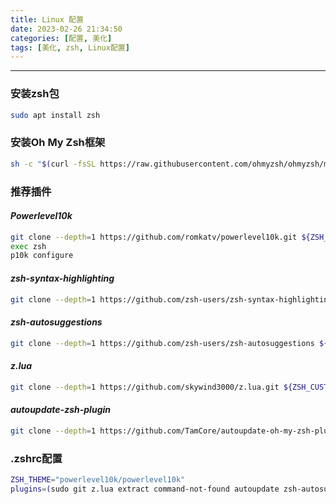 ```yaml
---
title: Linux 配置
date: 2023-02-26 21:34:50
categories: [配置, 美化]
tags: [美化, zsh, Linux配置]
---
```

---
### 安装zsh包
``` bash
sudo apt install zsh
```

### 安装Oh My Zsh框架
``` bash
sh -c "$(curl -fsSL https://raw.githubusercontent.com/ohmyzsh/ohmyzsh/master/tools/install.sh)"
```

### 推荐插件

   #### *Powerlevel10k*
   ```bash
   git clone --depth=1 https://github.com/romkatv/powerlevel10k.git ${ZSH_CUSTOM:-$HOME/.oh-my-zsh/custom}/themes/powerlevel10k
   exec zsh
   p10k configure
   ```
  #### *zsh-syntax-highlighting*
   ```bash
   git clone --depth=1 https://github.com/zsh-users/zsh-syntax-highlighting.git ${ZSH_CUSTOM:-~/.oh-my-zsh/custom}/plugins/zsh-syntax-highlighting
   ```

   #### *zsh-autosuggestions*
   ```bash
   git clone --depth=1 https://github.com/zsh-users/zsh-autosuggestions ${ZSH_CUSTOM:-~/.oh-my-zsh/custom}/plugins/zsh-autosuggestions
   ```

   #### *z.lua*
   ``` bash
   git clone --depth=1 https://github.com/skywind3000/z.lua.git ${ZSH_CUSTOM:-~/.oh-my-zsh/custom}/plugins/z.lua
   ```

   #### *autoupdate-zsh-plugin*
   ``` bash
   git clone --depth=1 https://github.com/TamCore/autoupdate-oh-my-zsh-plugins $ZSH_CUSTOM/plugins/autoupdate
   ```
### .zshrc配置
   ``` bash
   ZSH_THEME="powerlevel10k/powerlevel10k"
   plugins=(sudo git z.lua extract command-not-found autoupdate zsh-autosuggestions zsh-syntax-highlighting)
   ```